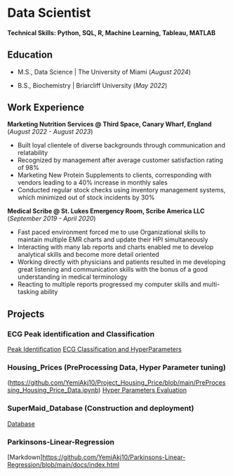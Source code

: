 # Data Scientist

#### Technical Skills: Python, SQL, R, Machine Learning, Tableau, MATLAB

## Education

- M.S., Data Science | The University of Miami (_August 2024_)

- B.S., Biochemistry | Briarcliff University (_May 2022_)

## Work Experience

**Marketing Nutrition Services @ Third Space, Canary Wharf, England** (_August 2022 - August 2023_)

- Built loyal clientele of diverse backgrounds through communication and relatability
- Recognized by management after average customer satisfaction rating of 98%
- Marketing New Protein Supplements to clients, corresponding with vendors leading to a 40% increase in monthly sales
- Conducted regular stock checks using inventory management systems, which minimized out of stock incidents by 30%

**Medical Scribe @ St. Lukes Emergency Room, Scribe America LLC** (_September 2019 - April 2020_)

- Fast paced environment forced me to use Organizational skills to maintain multiple EMR charts and update their HPI simultaneously
- Interacting with many lab reports and charts enabled me to develop analytical skills and become more detail oriented
- Working directly with physicians and patients resulted in me developing great listening and communication skills with the bonus of a good understanding in medical terminology
- Reacting to multiple reports progressed my computer skills and multi-tasking ability


## Projects

### ECG Peak identification and Classification
[Peak Identification](https://github.com/YemiAkj10/ECG-Peak-detection/blob/main/ECG_Project%20P1_YAKJ.ipynb)
[ECG Classification and HyperParameters](https://github.com/YemiAkj10/ECG-Classification)
### Housing_Prices (PreProcessing Data, Hyper Parameter tuning)
(https://github.com/YemiAkj10/Project_Housing_Price/blob/main/PreProcessing_Housing_Price_Data.ipynb)
[Hyper Parameters Evaluation](https://github.com/YemiAkj10/Project_Housing_Price/blob/main/MachineLearningModels_Accuracy_Evaluation.ipynb)

### SuperMaid_Database (Construction and deployment)
[Database](https://github.com/YemiAkj10/SuperMaid_Database)

### Parkinsons-Linear-Regression
[Markdown]https://github.com/YemiAkj10/Parkinsons-Linear-Regression/blob/main/docs/index.html

